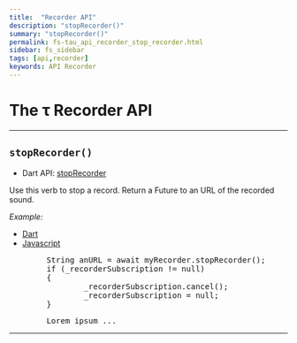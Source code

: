 ```yaml
---
title:  "Recorder API"
description: "stopRecorder()"
summary: "stopRecorder()"
permalink: fs-tau_api_recorder_stop_recorder.html
sidebar: fs_sidebar
tags: [api,recorder]
keywords: API Recorder
---
```

# The &tau; Recorder API
----------------------------------------------------------------------------------------------------------------------

## `stopRecorder()`

- Dart API: [stopRecorder](pages/flutter-sound/api/recorder/FlutterSoundRecorder/stopRecorder.html)

Use this verb to stop a record.
Return a Future to an URL of the recorded sound.

*Example:*
<ul id="profileTabs" class="nav nav-tabs">
    <li class="active"><a href="#dart" data-toggle="tab">Dart</a></li>
    <li><a href="#javascript" data-toggle="tab">Javascript</a></li>
</ul>
<div class="tab-content">

<div role="tabpanel" class="tab-pane active" id="dart">

<pre>
        String anURL = await myRecorder.stopRecorder();
        if (_recorderSubscription != null)
        {
                _recorderSubscription.cancel();
                _recorderSubscription = null;
        }
</pre>

</div>

<div role="tabpanel" class="tab-pane" id="javascript">
<pre>
        Lorem ipsum ...
</pre>
</div>

</div>

------------------------------------------------------------------------------------------------------------------------
